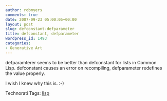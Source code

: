 ```yaml
---
author: robmyers
comments: true
date: 2007-09-23 05:00:05+00:00
layout: post
slug: defconstant-defparameter
title: defconstant, defparameter
wordpress_id: 1493
categories:
- Generative Art
---
```


defparamterer seems to be better than defconstant for lists in Common Lisp. defconstant causes an error on recompiling, defparameter redefines the value properly.  
  
I wish I knew why this is. :-)  


Technorati Tags: [lisp](http://www.technorati.com/tag/lisp)

  


